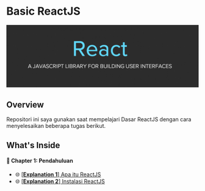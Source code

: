 # Basic ReactJS 
![Header](./assets/reactjs-banner.png)

## Overview
Repositori ini saya gunakan saat mempelajari Dasar ReactJS dengan cara menyelesaikan beberapa tugas berikut.

## What's Inside
#### :open_book: Chapter 1: Pendahuluan
- :globe_with_meridians: [[**Explanation 1**] Apa itu ReactJS](explanation/c01/e01/explanation.md)
- :globe_with_meridians: [[**Explanation 2**] Instalasi ReactJS](explanation/c01/e02/explanation.md)
